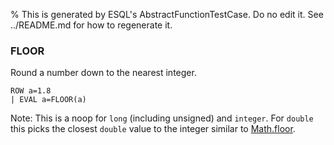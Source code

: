 % This is generated by ESQL's AbstractFunctionTestCase. Do no edit it. See ../README.md for how to regenerate it.

### FLOOR
Round a number down to the nearest integer.

```esql
ROW a=1.8
| EVAL a=FLOOR(a)
```
Note: This is a noop for `long` (including unsigned) and `integer`.
For `double` this picks the closest `double` value to the integer
similar to [Math.floor](https://docs.oracle.com/en/java/javase/11/docs/api/java.base/java/lang/Math.html#floor(double)).

